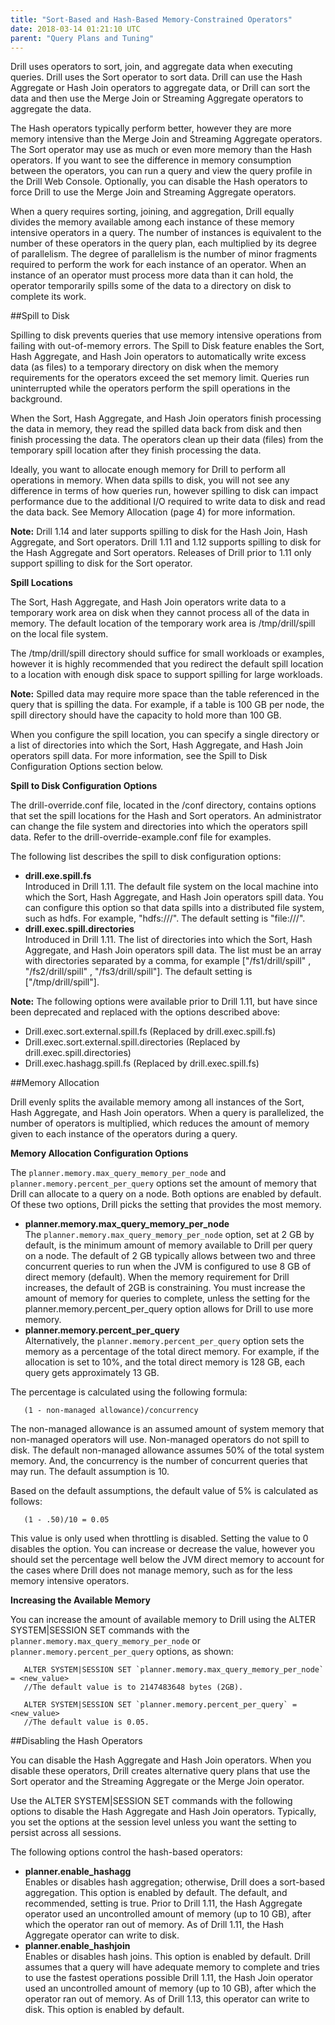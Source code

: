 ```yaml
---
title: "Sort-Based and Hash-Based Memory-Constrained Operators"
date: 2018-03-14 01:21:10 UTC
parent: "Query Plans and Tuning"
--- 
```


Drill uses operators to sort, join, and aggregate data when executing queries. Drill uses the Sort operator to sort data. Drill can use the Hash Aggregate or Hash Join operators to aggregate data, or Drill can sort the data and then use the Merge Join or Streaming Aggregate operators to aggregate the data. 

The Hash operators typically perform better, however they are more memory intensive than the Merge Join and Streaming Aggregate operators. The Sort operator may use as much or even more memory than the Hash operators. If you want to see the difference in memory consumption between the operators, you can run a query and view the query profile in the Drill Web Console. Optionally, you can disable the Hash operators to force Drill to use the Merge Join and Streaming Aggregate operators. 

When a query requires sorting, joining, and aggregation, Drill equally divides the memory available among each instance of these memory intensive operators in a query. The number of instances is equivalent to the number of these operators in the query plan, each multiplied by its degree of parallelism. The degree of parallelism is the number of minor fragments required to perform the work for each instance of an operator. When an instance of an operator must process more data than it can hold, the operator temporarily spills some of the data to a directory on disk to complete its work.  


##Spill to Disk  

Spilling to disk prevents queries that use memory intensive operations from failing with out-of-memory errors. The Spill to Disk feature enables the Sort, Hash Aggregate, and Hash Join operators to automatically write excess data (as files) to a temporary directory on disk when the memory requirements for the operators exceed the set memory limit. Queries run uninterrupted while the operators perform the spill operations in the background.

When the Sort, Hash Aggregate, and Hash Join operators finish processing the data in memory, they read the spilled data back from disk and then finish processing the data. The operators clean up their data (files) from the temporary spill location after they finish processing the data. 

Ideally, you want to allocate enough memory for Drill to perform all operations in memory. When data spills to disk, you will not see any difference in terms of how queries run, however spilling to disk can impact performance due to the additional I/O required to write data to disk and read the data back. See Memory Allocation (page 4) for more information. 

**Note:** Drill 1.14 and later supports spilling to disk for the Hash Join, Hash Aggregate, and Sort operators. Drill 1.11 and 1.12 supports spilling to disk for the Hash Aggregate and Sort operators. Releases of Drill prior to 1.11 only support spilling to disk for the Sort operator.  

**Spill Locations** 

The Sort, Hash Aggregate, and Hash Join operators write data to a temporary work area on disk when they cannot process all of the data in memory. The default location of the temporary work area is /tmp/drill/spill on the local file system. 

The /tmp/drill/spill directory should suffice for small workloads or examples, however it is highly recommended that you redirect the default spill location to a location with enough disk space to support spilling for large workloads.

**Note:** Spilled data may require more space than the table referenced in the query that is spilling the data. For example, if a table is 100 GB per node, the spill directory should have the capacity to hold more than 100 GB.

When you configure the spill location, you can specify a single directory or a list of directories into which the Sort, Hash Aggregate, and Hash Join operators spill data. For more information, see the Spill to Disk Configuration Options section below.  

**Spill to Disk Configuration Options**  

The drill-override.conf file, located in the /conf directory, contains options that set the spill locations for the Hash and Sort operators. An administrator can change the file system and directories into which the operators spill data. Refer to the drill-override-example.conf file for examples. 

The following list describes the spill to disk configuration options:  

- **drill.exe.spill.fs**  
Introduced in Drill 1.11. The default file system on the local machine into which the Sort, Hash Aggregate, and Hash Join operators spill data. You can configure this option so that data spills into a distributed file system, such as hdfs. For example, "hdfs:///". The default setting is "file:///".
- **drill.exec.spill.directories**  
Introduced in Drill 1.11. The list of directories into which the Sort, Hash Aggregate, and Hash Join operators spill data. The list must be an array with directories separated by a comma, for example ["/fs1/drill/spill" , "/fs2/drill/spill" , "/fs3/drill/spill"]. The default setting is ["/tmp/drill/spill"].  

**Note:** The following options were available prior to Drill 1.11, but have since been deprecated and replaced with the options described above:  

- Drill.exec.sort.external.spill.fs (Replaced by drill.exec.spill.fs)
- Drill.exec.sort.external.spill.directories (Replaced by drill.exec.spill.directories)
- Drill.exec.hashagg.spill.fs (Replaced by drill.exec.spill.fs)  


##Memory Allocation  

Drill evenly splits the available memory among all instances of the Sort, Hash Aggregate, and Hash Join operators. When a query is parallelized, the number of operators is multiplied, which reduces the amount of memory given to each instance of the operators during a query.  

**Memory Allocation Configuration Options**  

The `planner.memory.max_query_memory_per_node` and `planner.memory.percent_per_query` options set the amount of memory that Drill can allocate to a query on a node. Both options are enabled by default. Of these two options, Drill picks the setting that provides the most memory.  

- **planner.memory.max_query_memory_per_node**  
The `planner.memory.max_query_memory_per_node` option, set at 2 GB by default, is the minimum amount of memory available to Drill per query on a node. The default of 2 GB typically allows between two and three concurrent queries to run when the JVM is configured to use 8 GB of direct memory (default). When the memory requirement for Drill increases, the default of 2GB is constraining. You must increase the amount of memory for queries to complete, unless the setting for the planner.memory.percent_per_query option allows for Drill to use more memory.
- **planner.memory.percent_per_query**  
Alternatively, the `planner.memory.percent_per_query` option sets the memory as a percentage of the total direct memory. For example, if the allocation is set to 10%, and the total direct memory is 128 GB, each query gets approximately 13 GB.  

The percentage is calculated using the following formula:  

       (1 - non-managed allowance)/concurrency

The non-managed allowance is an assumed amount of system memory that non-managed operators will use. Non-managed operators do not spill to disk. The default non-managed allowance assumes 50% of the total system memory. And, the concurrency is the number of concurrent queries that may run. The default assumption is 10.

Based on the default assumptions, the default value of 5% is calculated as follows:  

       (1 - .50)/10 = 0.05  

This value is only used when throttling is disabled. Setting the value to 0 disables the option. You can increase or decrease the value, however you should set the percentage well below the JVM direct memory to account for the cases where Drill does not manage memory, such as for the less memory intensive operators.  

**Increasing the Available Memory**  

You can increase the amount of available memory to Drill using the ALTER SYSTEM|SESSION SET commands with the `planner.memory.max_query_memory_per_node` or `planner.memory.percent_per_query` options, as shown:  

       ALTER SYSTEM|SESSION SET `planner.memory.max_query_memory_per_node` = <new_value>
       //The default value is to 2147483648 bytes (2GB). 
       
       ALTER SYSTEM|SESSION SET `planner.memory.percent_per_query` = <new_value>
       //The default value is 0.05.  

##Disabling the Hash Operators  

You can disable the Hash Aggregate and Hash Join operators. When you disable these operators, Drill creates alternative query plans that use the Sort operator and the Streaming Aggregate or the Merge Join operator. 

Use the ALTER SYSTEM|SESSION SET commands with the following options to disable the Hash Aggregate and Hash Join operators. Typically, you set the options at the session level unless you want the setting to persist across all sessions. 

The following options control the hash-based operators:  

- **planner.enable_hashagg**  
Enables or disables hash aggregation; otherwise, Drill does a sort-based aggregation. This option is enabled by default. The default, and recommended, setting is true. Prior to Drill 1.11, the Hash Aggregate operator used an uncontrolled amount of memory (up to 10 GB), after which the operator ran out of memory. As of Drill 1.11, the Hash Aggregate operator can write to disk.
- **planner.enable_hashjoin**  
Enables or disables hash joins. This option is enabled by default. Drill assumes that a query will have adequate memory to complete and tries to use the fastest operations possible Drill 1.11, the Hash Join operator used an uncontrolled amount of memory (up to 10 GB), after which the operator ran out of memory. As of Drill 1.13, this operator can write to disk. This option is enabled by default.






 
  






